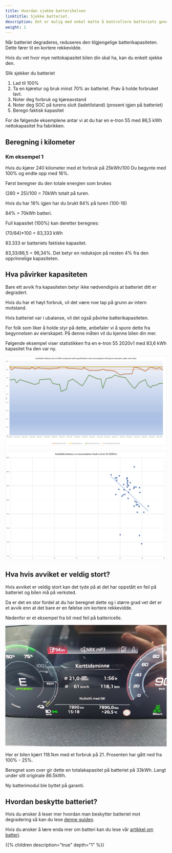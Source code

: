 ```yaml
---
title: Hvordan sjekke batterihelsen
linktitle: Sjekke batteriet.
description: Det er mulig med enkel matte å kontrollere batteriets generelle helse. Denne guiden forklarer hvordan. 
weight: 1
---
```


Når batteriet degraderes, reduseres den tilgjengelige batterikapasiteten. Dette fører til en kortere rekkevidde.

Hvis du vet hvor mye nettokapasitet bilen din skal ha, kan du enkelt sjekke den.

Slik sjekker du batteriet

1. Lad til 100%
2. Ta en kjøretur og bruk minst 70% av batteriet. Prøv å holde forbruket lavt.
3. Noter deg forbruk og kjøreavstand
4. Noter deg SOC på turens slutt (ladetilstand) (prosent igjen på batteriet)
5. Beregn faktisk kapasitet

For de følgende eksemplene antar vi at du har en e-tron 55 med 86,5 kWh nettokapasitet fra fabrikken.

## Beregning i kilometer

### Km eksempel 1

Hvis du kjører 240 kilometer med et forbruk på 25kWh/100
Du begynte med 100% og endte opp med 16%.

Først beregner du den totale energien som brukes

(280 * 25)/100 = 70kWh totalt på turen.

Hvis du har 16% igjen har du brukt 84% på turen (100-16)

84% = 70kWh batteri.

Full kapasitet (100%) kan deretter beregnes:

(70/84)*100 = 83,333 kWh

 83.333 er batteriets faktiske kapasitet.

83,33/86,5 = 96,34%. Det betyr en reduksjon på nesten 4% fra den opprinnelige kapasiteten.

## Hva påvirker kapasiteten

Bare ett avvik fra kapasiteten betyr ikke nødvendigvis at batteriet ditt er degradert.

Hvis du har et høyt forbruk, vil det være noe tap på grunn av intern motstand.

Hvis batteriet var i ubalanse, vil det også påvirke batterikapasiteten.

For folk som liker å holde styr på dette, anbefaler vi å spore dette fra begynnelsen av eierskapet. På denne måten vil du kjenne bilen din mer.

Følgende eksempel viser statistikken fra en e-tron 55 2020v1 med 83,6 kWh kapasitet fra den var ny.

![Graph](graph1.jpg "Loggføring av tilgjengelig batteri sammenlignet med brukt energi Oslo-Trysil over tid.")

![Graph](graph2.jpg "Loggføring av tilgjengelig batteri sammenlignet med forbruk  kWh/100 km")

## Hva hvis avviket er veldig stort?

Hvis avviket er veldig stort kan det tyde på at det har oppstått en feil på batteriet og bilen må på verksted.

Da er det en stor fordel at du har beregnet dette og i større grad vet det er et avvik enn at det bare er en følelse om kortere rekkevidde.

Nedenfor er et eksempel fra bil med feil på battericelle.

![VC](vc1.jpg "Data fra bil med feil")

Her er bilen kjært 118.1km med et forbruk på 21. Prosenten har gått ned fra 100% - 25%.

Beregnet som over gir dette en totalakapasitet på batteriet på 33kWh. Langt under sitt originale 86.5kWh.

Ny batterimodul ble byttet på garanti.


## Hvordan beskytte batteriet?

Hvis du ønsker å leser mer hvordan man beskytter batteriet mot degradering så kan du lese [denne guiden](/guides/protectingbattery/).

Hvis du ønsker å lære enda mer om batteri kan du lese vår [artikkel om batteri](/technology/battery/).

{{% children description="true" depth="1" %}}
